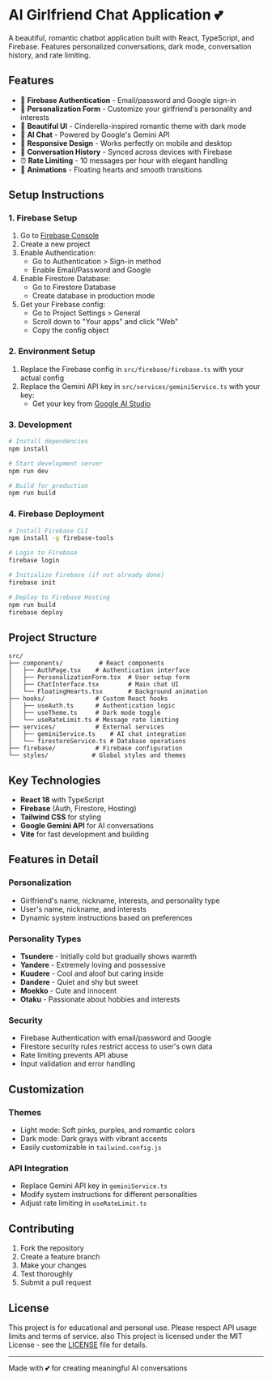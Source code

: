# AI Girlfriend Chat Application 💕

A beautiful, romantic chatbot application built with React, TypeScript, and Firebase. Features personalized conversations, dark mode, conversation history, and rate limiting.

## Features

- 🔐 **Firebase Authentication** - Email/password and Google sign-in
- 💝 **Personalization Form** - Customize your girlfriend's personality and interests
- 🎨 **Beautiful UI** - Cinderella-inspired romantic theme with dark mode
- 💬 **AI Chat** - Powered by Google's Gemini API
- 📱 **Responsive Design** - Works perfectly on mobile and desktop
- 🔄 **Conversation History** - Synced across devices with Firebase
- ⏰ **Rate Limiting** - 10 messages per hour with elegant handling
- 💫 **Animations** - Floating hearts and smooth transitions

## Setup Instructions

### 1. Firebase Setup

1. Go to [Firebase Console](https://console.firebase.google.com/)
2. Create a new project
3. Enable Authentication:
   - Go to Authentication > Sign-in method
   - Enable Email/Password and Google
4. Enable Firestore Database:
   - Go to Firestore Database
   - Create database in production mode
5. Get your Firebase config:
   - Go to Project Settings > General
   - Scroll down to "Your apps" and click "Web"
   - Copy the config object

### 2. Environment Setup

1. Replace the Firebase config in `src/firebase/firebase.ts` with your actual config
2. Replace the Gemini API key in `src/services/geminiService.ts` with your key:
   - Get your key from [Google AI Studio](https://makersuite.google.com/app/apikey)

### 3. Development

```bash
# Install dependencies
npm install

# Start development server
npm run dev

# Build for production
npm run build
```

### 4. Firebase Deployment

```bash
# Install Firebase CLI
npm install -g firebase-tools

# Login to Firebase
firebase login

# Initialize Firebase (if not already done)
firebase init

# Deploy to Firebase Hosting
npm run build
firebase deploy
```

## Project Structure

```
src/
├── components/          # React components
│   ├── AuthPage.tsx    # Authentication interface
│   ├── PersonalizationForm.tsx  # User setup form
│   ├── ChatInterface.tsx        # Main chat UI
│   └── FloatingHearts.tsx       # Background animation
├── hooks/              # Custom React hooks
│   ├── useAuth.ts      # Authentication logic
│   ├── useTheme.ts     # Dark mode toggle
│   └── useRateLimit.ts # Message rate limiting
├── services/           # External services
│   ├── geminiService.ts    # AI chat integration
│   └── firestoreService.ts # Database operations
├── firebase/           # Firebase configuration
└── styles/            # Global styles and themes
```

## Key Technologies

- **React 18** with TypeScript
- **Firebase** (Auth, Firestore, Hosting)
- **Tailwind CSS** for styling
- **Google Gemini API** for AI conversations
- **Vite** for fast development and building

## Features in Detail

### Personalization
- Girlfriend's name, nickname, interests, and personality type
- User's name, nickname, and interests
- Dynamic system instructions based on preferences

### Personality Types
- **Tsundere** - Initially cold but gradually shows warmth
- **Yandere** - Extremely loving and possessive
- **Kuudere** - Cool and aloof but caring inside
- **Dandere** - Quiet and shy but sweet
- **Moekko** - Cute and innocent
- **Otaku** - Passionate about hobbies and interests

### Security
- Firebase Authentication with email/password and Google
- Firestore security rules restrict access to user's own data
- Rate limiting prevents API abuse
- Input validation and error handling

## Customization

### Themes
- Light mode: Soft pinks, purples, and romantic colors
- Dark mode: Dark grays with vibrant accents
- Easily customizable in `tailwind.config.js`

### API Integration
- Replace Gemini API key in `geminiService.ts`
- Modify system instructions for different personalities
- Adjust rate limiting in `useRateLimit.ts`

## Contributing

1. Fork the repository
2. Create a feature branch
3. Make your changes
4. Test thoroughly
5. Submit a pull request

## License

This project is for educational and personal use. Please respect API usage limits and terms of service.
also
This project is licensed under the MIT License - see the [LICENSE](LICENSE) file for details.

---

Made with 💕 for creating meaningful AI conversations